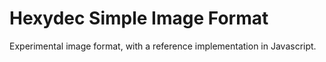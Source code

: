 # Hexydec Simple Image Format
Experimental image format, with a reference implementation in Javascript.
